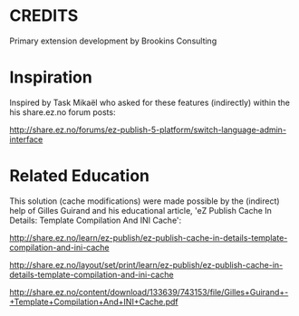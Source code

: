CREDITS
=======

Primary extension development by Brookins Consulting

# Inspiration

Inspired by Task Mikaël who asked for these features (indirectly) within the his share.ez.no forum posts:

http://share.ez.no/forums/ez-publish-5-platform/switch-language-admin-interface


# Related Education

This solution (cache modifications) were made possible by the (indirect) help of Gilles Guirand and his educational article, 'eZ Publish Cache In Details: Template Compilation And INI Cache':

http://share.ez.no/learn/ez-publish/ez-publish-cache-in-details-template-compilation-and-ini-cache

http://share.ez.no/layout/set/print/learn/ez-publish/ez-publish-cache-in-details-template-compilation-and-ini-cache

http://share.ez.no/content/download/133639/743153/file/Gilles+Guirand+-+Template+Compilation+And+INI+Cache.pdf

